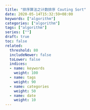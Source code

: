 ```yaml
---
title: "排序算法之计数排序 Couting Sort"
date: 2020-05-14T15:32:59+08:00
keywords: ["algorithm"]
categories: ["algorithm"]
tags: ["algorithm"]
series: [""]
draft: true
toc: false
related:
  threshold: 80
  includeNewer: false
  toLower: false
  indices:
  - name: keywords
    weight: 100
  - name: tags
    weight: 90
  - name: categories
    weight: 50
  - name: date
    weight: 10
---
```


```c

```



